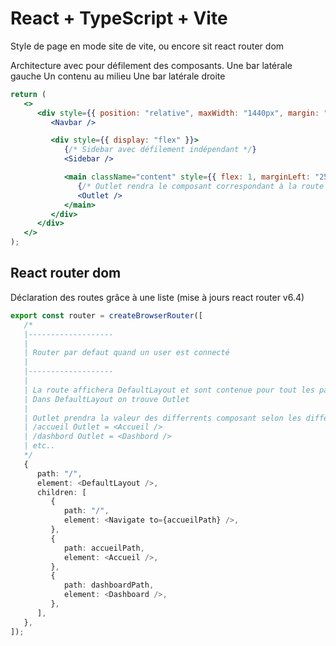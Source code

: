 # React + TypeScript + Vite

Style de page en mode site de vite, ou encore sit react router dom

Architecture avec pour défilement des composants.
Une bar latérale gauche
Un contenu au milieu
Une bar latérale droite

```jsx
return (
   <>
      <div style={{ position: "relative", maxWidth: "1440px", margin: "auto" }}>
         <Navbar />

         <div style={{ display: "flex" }}>
            {/* Sidebar avec défilement indépendant */}
            <Sidebar />

            <main className="content" style={{ flex: 1, marginLeft: "250px", width: "100%", padding: "10px 30px" }}>
               {/* Outlet rendra le composant correspondant à la route visitée */}
               <Outlet />
            </main>
         </div>
      </div>
   </>
);
```

## React router dom

Déclaration des routes grâce à une liste (mise à jours react router v6.4)

```ts
export const router = createBrowserRouter([
   /*
   |-------------------
   |
   | Router par defaut quand un user est connecté
   |
   |-------------------
   |
   | La route affichera DefaultLayout et sont contenue pour tout les paths
   | Dans DefaultLayout on trouve Outlet
   |
   | Outlet prendra la valeur des differrents composant selon les differents path dans children
   | /accueil Outlet = <Accueil />
   | /dashbord Outlet = <Dashbord />
   | etc..
   */
   {
      path: "/",
      element: <DefaultLayout />,
      children: [
         {
            path: "/",
            element: <Navigate to={accueilPath} />,
         },
         {
            path: accueilPath,
            element: <Accueil />,
         },
         {
            path: dashboardPath,
            element: <Dashboard />,
         },
      ],
   },
]);
```
